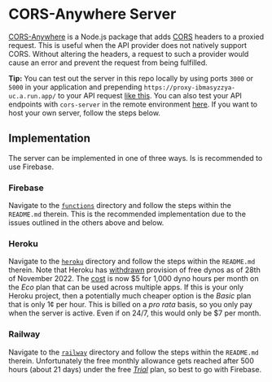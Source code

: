 # CORS-Anywhere Server

[CORS-Anywhere](https://www.npmjs.com/package/cors-anywhere) is a Node.js package that adds [CORS](https://developer.mozilla.org/en-US/docs/Web/HTTP/CORS) headers to a proxied request. This is useful when the API provider does not natively support CORS. Without altering the headers, a request to such a provider would cause an error and prevent the request from being fulfilled.

**Tip:** You can test out the server in this repo locally by using ports `3000` or `5000` in your application and prepending `https://proxy-ibmasyzzya-uc.a.run.app/` to your API request [like this](https://github.com/isoaxe/ravenous/blob/master/src/util/searchYelp.js#L10). You can also test your API endpoints with `cors-server` in the remote environment [here](https://test-my-api-endpoint.web.app). If you want to host your own server, follow the steps below.

## Implementation

The server can be implemented in one of three ways. Is is recommended to use Firebase.

### Firebase

Navigate to the [`functions`](https://github.com/isoaxe/cors-server/tree/master/functions) directory and follow the steps within the `README.md` therein. This is the recommended implementation due to the issues outlined in the others above and below.

### Heroku

Navigate to the [`heroku`](https://github.com/isoaxe/cors-server/tree/master/heroku) directory and follow the steps within the `README.md` therein. Note that Heroku has [withdrawn](https://devcenter.heroku.com/articles/free-dyno-hours) provision of free dynos as of 28th of November 2022. The [cost](https://www.heroku.com/pricing) is now $5 for 1,000 dyno hours per month on the _Eco_ plan that can be used across multiple apps. If this is your only Heroku project, then a potentially much cheaper option is the _Basic_ plan that is only 1¢ per hour. This is billed on a _pro rata_ basis, so you only pay when the server is active. Even if on 24/7, this would only be $7 per month.

### Railway

Navigate to the [`railway`](https://github.com/isoaxe/cors-server/tree/master/railway) directory and follow the steps within the `README.md` therein. Unfortunately the free monthly allowance gets reached after 500 hours (about 21 days) under the free [_Trial_](https://railway.app/pricing) plan, so best to go with Firebase.